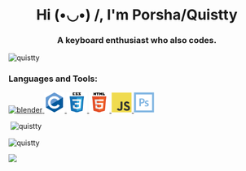 <h1 align="center">Hi (•◡•) /, I'm Porsha/Quistty</h1>
<h3 align="center">A keyboard enthusiast who also codes.</h3>
<p align="left"> <img src="https://komarev.com/ghpvc/?username=quistty&label=Profile%20views&color=0e75b6&style=flat" alt="quistty" /> </p>
<h3 align="left">Languages and Tools:</h3>
<p align="left"> <a href="https://www.blender.org/" target="_blank" rel="noreferrer"> <img src="https://download.blender.org/branding/community/blender_community_badge_white.svg" alt="blender" width="40" height="40"/> </a> <a href="https://www.cprogramming.com/" target="_blank" rel="noreferrer"> <img src="https://raw.githubusercontent.com/devicons/devicon/master/icons/c/c-original.svg" alt="c" width="40" height="40"/> </a> <a href="https://www.w3schools.com/css/" target="_blank" rel="noreferrer"> <img src="https://raw.githubusercontent.com/devicons/devicon/master/icons/css3/css3-original-wordmark.svg" alt="css3" width="40" height="40"/> </a> <a href="https://www.w3.org/html/" target="_blank" rel="noreferrer"> <img src="https://raw.githubusercontent.com/devicons/devicon/master/icons/html5/html5-original-wordmark.svg" alt="html5" width="40" height="40"/> </a> <a href="https://developer.mozilla.org/en-US/docs/Web/JavaScript" target="_blank" rel="noreferrer"> <img src="https://raw.githubusercontent.com/devicons/devicon/master/icons/javascript/javascript-original.svg" alt="javascript" width="40" height="40"/> </a> <a href="https://www.photoshop.com/en" target="_blank" rel="noreferrer"> <img src="https://raw.githubusercontent.com/devicons/devicon/master/icons/photoshop/photoshop-line.svg" alt="photoshop" width="40" height="40"/> </a> </p>

<p>&nbsp;<img align="center" src="https://github-readme-stats.vercel.app/api?username=quistty&show_icons=true&locale=en" alt="quistty" /></p>

<p><img align="center" src="https://github-readme-streak-stats.herokuapp.com/?user=quistty&" alt="quistty" /></p>
<p><img src="https://github-readme-stats.vercel.app/api/top-langs/?username=quistty&layout=compact&theme=dark" height="200"></p>

